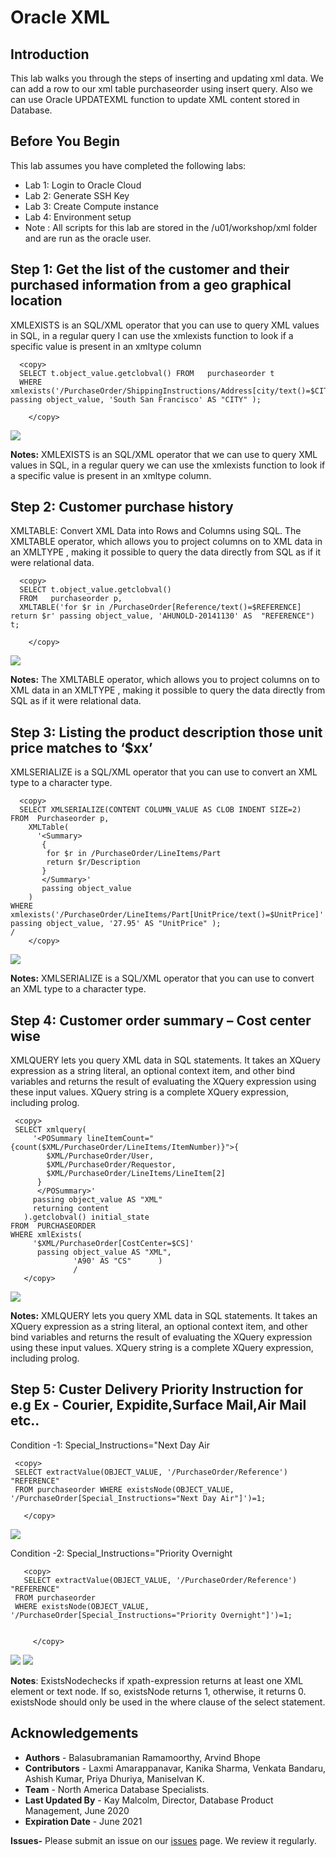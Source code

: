 # Oracle XML  

## Introduction

This lab walks you through the steps of inserting and updating xml data. We can add a row to our xml table purchaseorder using insert query. Also we can use Oracle UPDATEXML function to update XML content stored in Database.

## Before You Begin

This lab assumes you have completed the following labs:
- Lab 1:  Login to Oracle Cloud
- Lab 2:  Generate SSH Key
- Lab 3:  Create Compute instance 
- Lab 4:  Environment setup
- Note :  All scripts for this lab are stored in the /u01/workshop/xml folder and are run as the oracle user. 
  
 
## Step 1:	Get the list of the customer and their purchased information from a geo graphical location 
    
  XMLEXISTS is an SQL/XML operator that you can use to query XML values in SQL, in a regular query I can use the xmlexists function to look if a specific value is present in an xmltype column
    
  ````
    <copy>
    SELECT t.object_value.getclobval() FROM   purchaseorder t
    WHERE xmlexists('/PurchaseOrder/ShippingInstructions/Address[city/text()=$CITY]' passing object_value, 'South San Francisco' AS "CITY" );

      </copy>
   ````
 
   ![](./images/xml_m6.PNG " ")

  **Notes:** XMLEXISTS is an SQL/XML operator that we can use to query XML values in SQL, in a regular query we can use the xmlexists function to look if a specific value is present in an xmltype column.

## Step 2: Customer purchase history  
    
  XMLTABLE: Convert XML Data into Rows and Columns using SQL. The XMLTABLE operator, which allows you to project columns on to XML data in an XMLTYPE , making it possible to query the data directly from SQL as if it were relational data.

  ````
    <copy>
    SELECT t.object_value.getclobval()
    FROM   purchaseorder p,
    XMLTABLE('for $r in /PurchaseOrder[Reference/text()=$REFERENCE] return $r' passing object_value, 'AHUNOLD-20141130' AS  "REFERENCE") t;  

      </copy>
   ````
  
   ![](./images/xml_m7.PNG " ")

  **Notes:** The XMLTABLE operator, which allows you to project columns on to XML data in an XMLTYPE , making it possible to query the data directly from SQL as if it were relational data.
   

## Step 3: Listing the product description those unit price matches to ‘$xx’
    

 XMLSERIALIZE is a SQL/XML operator that you can use to convert an XML type to a character type.

  ````
    <copy>
    SELECT XMLSERIALIZE(CONTENT COLUMN_VALUE AS CLOB INDENT SIZE=2)
FROM  Purchaseorder p,
      XMLTable(
        '<Summary>
         {
          for $r in /PurchaseOrder/LineItems/Part
          return $r/Description
         }
         </Summary>'
         passing object_value
      )
WHERE xmlexists('/PurchaseOrder/LineItems/Part[UnitPrice/text()=$UnitPrice]' passing object_value, '27.95' AS "UnitPrice" );
/
      </copy>
  ````
  
  ![](./images/xml_m8.PNG " ")
    
   **Notes:** XMLSERIALIZE is a SQL/XML operator that you can use to convert an XML type to a character type.

## Step 4: Customer order summary – Cost center wise 
    
  XMLQUERY lets you query XML data in SQL statements. It takes an XQuery expression as a string literal, an optional context item, and other bind variables and returns the result of evaluating the XQuery expression using these input values. XQuery string is a complete XQuery expression, including prolog.

   ````
    <copy>
    SELECT xmlquery(
        '<POSummary lineItemCount="{count($XML/PurchaseOrder/LineItems/ItemNumber)}">{
           $XML/PurchaseOrder/User,
           $XML/PurchaseOrder/Requestor,
           $XML/PurchaseOrder/LineItems/LineItem[2]
         }
         </POSummary>'
        passing object_value AS "XML"
        returning content
      ).getclobval() initial_state
FROM  PURCHASEORDER
WHERE xmlExists(
        '$XML/PurchaseOrder[CostCenter=$CS]'
         passing object_value AS "XML",
                 'A90' AS "CS"      )
                 /
      </copy>
  ````
  
  ![](./images/xml_m9.PNG " ")

  **Notes:** XMLQUERY lets you query XML data in SQL statements. It takes an XQuery expression as a string literal, an optional context item, and other bind variables and returns the result of evaluating the XQuery expression using these input values. XQuery string is a complete XQuery expression, including prolog.
        
## Step 5: Custer Delivery Priority Instruction for e.g Ex - Courier, Expidite,Surface Mail,Air Mail etc..  
    
  Condition -1: Special_Instructions="Next Day Air 

   ````
    <copy>
    SELECT extractValue(OBJECT_VALUE, '/PurchaseOrder/Reference') "REFERENCE"
    FROM purchaseorder WHERE existsNode(OBJECT_VALUE, '/PurchaseOrder[Special_Instructions="Next Day Air"]')=1;

      </copy>
   ````
  
 
  ![](./images/xml_m10_a.PNG " ")

  Condition -2: Special_Instructions="Priority Overnight
    
    
 ````
    <copy>
    SELECT extractValue(OBJECT_VALUE, '/PurchaseOrder/Reference') "REFERENCE"
  FROM purchaseorder
  WHERE existsNode(OBJECT_VALUE, '/PurchaseOrder[Special_Instructions="Priority Overnight"]')=1;


      </copy>
  ````
  
  ![](./images/xml_m10_b.PNG " ")
  ![](./images/xml_m10_c.PNG " ")
   
  **Notes**: ExistsNodechecks if xpath-expression returns at least one XML element or text node. If so, existsNode returns 1, otherwise, it returns 0. existsNode should only be used in the where clause of the select statement.


## Acknowledgements

- **Authors** - Balasubramanian Ramamoorthy, Arvind Bhope
- **Contributors** - Laxmi Amarappanavar, Kanika Sharma, Venkata Bandaru, Ashish Kumar, Priya Dhuriya, Maniselvan K.
- **Team** - North America Database Specialists.
- **Last Updated By** - Kay Malcolm, Director, Database Product Management, June 2020
- **Expiration Date** - June 2021   

**Issues-**
Please submit an issue on our [issues](https://github.com/oracle/learning-library/issues) page. We review it regularly.
  

